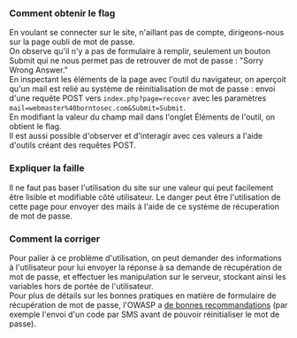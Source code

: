 ### Comment obtenir le flag
En voulant se connecter sur le site, n'aillant pas de compte, dirigeons-nous sur la page oubli de mot de passe.  
On observe qu'il n'y a pas de formulaire à remplir, seulement un bouton Submit qui ne nous permet pas de retrouver de mot de passe : "Sorry Wrong Answer."  
En inspectant les éléments de la page avec l'outil du navigateur, on aperçoit qu'un mail est relié au système de réinitialisation de mot de passe : envoi d'une requête POST vers `index.php?page=recover` avec les paramètres `mail=webmaster%40borntosec.com&Submit=Submit`.  
En modifiant la valeur du champ mail dans l'onglet Éléments de l'outil, on obtient le flag.  
Il est aussi possible d'observer et d'interagir avec ces valeurs a l'aide d'outils créant des requêtes POST.

### Expliquer la faille
Il ne faut pas baser l'utilisation du site sur une valeur qui peut facilement être lisible et modifiable côté utilisateur. Le danger peut être l'utilisation de cette page pour envoyer des mails à l'aide de ce système de récuperation de mot de passe.

### Comment la corriger
Pour palier à ce problème d'utilisation, on peut demander des informations à l'utilisateur pour lui envoyer la réponse à sa demande de récupération de mot de passe, et effectuer les manipulation sur le serveur, stockant ainsi les variables hors de portée de l'utilisateur.  
Pour plus de détails sur les bonnes pratiques en matière de formulaire de récupération de mot de passe, l'OWASP a [de bonnes recommandations](https://cheatsheetseries.owasp.org/cheatsheets/Forgot_Password_Cheat_Sheet.html) (par exemple l'envoi d'un code par SMS avant de pouvoir réinitialiser le mot de passe).
